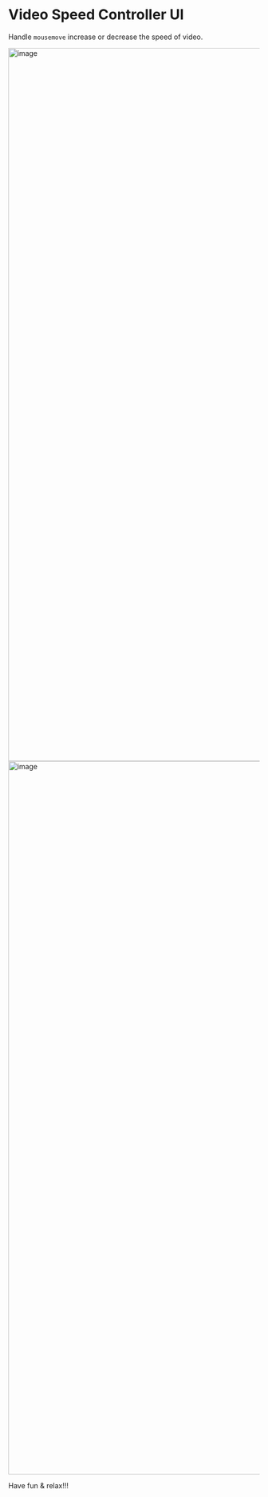 # Video Speed Controller UI

Handle ```mousemove``` increase or decrease the speed of video.

<img width="1430" alt="image" src="https://github.com/turtle-evolution/js30/assets/70047028/a3b5f794-b208-4481-9455-bbeee774ebd2">

<img width="1430" alt="image" src="https://github.com/turtle-evolution/js30/assets/70047028/ca83d6f7-c1a0-45d7-a9de-77b64e4a5f3a">


Have fun & relax!!!
